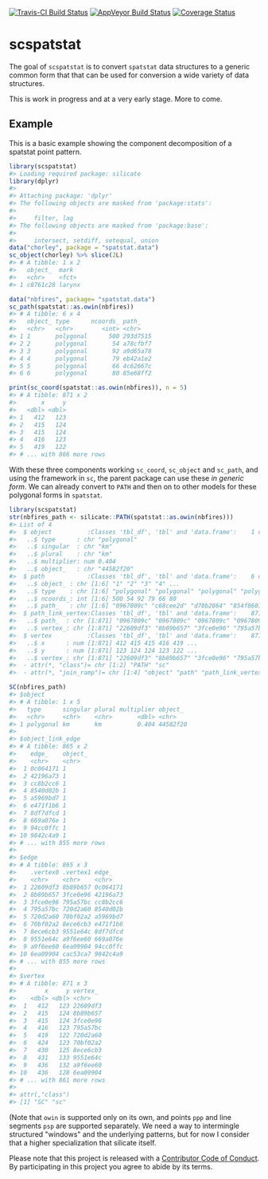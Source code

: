 
<!-- README.md is generated from README.Rmd. Please edit that file -->
[![Travis-CI Build Status](https://travis-ci.org/hypertidy/scspatstat.svg?branch=master)](https://travis-ci.org/hypertidy/scspatstat) [![AppVeyor Build Status](https://ci.appveyor.com/api/projects/status/github/hypertidy/scspatstat?branch=master&svg=true)](https://ci.appveyor.com/project/hypertidy/scspatstat) [![Coverage Status](https://img.shields.io/codecov/c/github/hypertidy/scspatstat/master.svg)](https://codecov.io/github/hypertidy/scspatstat?branch=master)

scspatstat
==========

The goal of `scspatstat` is to convert `spatstat` data structures to a generic common form that that can be used for conversion a wide variety of data structures.

This is work in progress and at a very early stage. More to come.

Example
-------

This is a basic example showing the component decomposition of a spatstat point pattern.

``` r
library(scspatstat)
#> Loading required package: silicate
library(dplyr)
#> 
#> Attaching package: 'dplyr'
#> The following objects are masked from 'package:stats':
#> 
#>     filter, lag
#> The following objects are masked from 'package:base':
#> 
#>     intersect, setdiff, setequal, union
data("chorley", package = "spatstat.data")
sc_object(chorley) %>% slice(2L)
#> # A tibble: 1 x 2
#>   object_  mark  
#>   <chr>    <fct> 
#> 1 c8761c28 larynx

data("nbfires", package= "spatstat.data")
sc_path(spatstat::as.owin(nbfires))
#> # A tibble: 6 x 4
#>   object_ type      ncoords_ path_   
#>   <chr>   <chr>        <int> <chr>   
#> 1 1       polygonal      500 293d7515
#> 2 2       polygonal       54 a78cfbf7
#> 3 3       polygonal       92 a9d65a78
#> 4 4       polygonal       79 eb42a1e2
#> 5 5       polygonal       66 4c62667c
#> 6 6       polygonal       80 85e68ff2

print(sc_coord(spatstat::as.owin(nbfires)), n = 5)
#> # A tibble: 871 x 2
#>       x     y
#>   <dbl> <dbl>
#> 1   412   123
#> 2   415   124
#> 3   415   124
#> 4   416   123
#> 5   419   122
#> # ... with 866 more rows
```

With these three components working `sc_coord`, `sc_object` and `sc_path`, and using the framework in `sc`, the parent package can use these *in generic form*. We can already convert to `PATH` and then on to other models for these polygonal forms in `spatstat`.

``` r
library(scspatstat)
str(nbfires_path <- silicate::PATH(spatstat::as.owin(nbfires)))
#> List of 4
#>  $ object          :Classes 'tbl_df', 'tbl' and 'data.frame':    1 obs. of  5 variables:
#>   ..$ type      : chr "polygonal"
#>   ..$ singular  : chr "km"
#>   ..$ plural    : chr "km"
#>   ..$ multiplier: num 0.404
#>   ..$ object_   : chr "44582f20"
#>  $ path            :Classes 'tbl_df', 'tbl' and 'data.frame':    6 obs. of  4 variables:
#>   ..$ object_ : chr [1:6] "1" "2" "3" "4" ...
#>   ..$ type    : chr [1:6] "polygonal" "polygonal" "polygonal" "polygonal" ...
#>   ..$ ncoords_: int [1:6] 500 54 92 79 66 80
#>   ..$ path_   : chr [1:6] "0967809c" "c68cee2d" "d78b2864" "854f8601" ...
#>  $ path_link_vertex:Classes 'tbl_df', 'tbl' and 'data.frame':    871 obs. of  2 variables:
#>   ..$ path_  : chr [1:871] "0967809c" "0967809c" "0967809c" "0967809c" ...
#>   ..$ vertex_: chr [1:871] "22609df3" "8b89b657" "3fce0e96" "795a57bc" ...
#>  $ vertex          :Classes 'tbl_df', 'tbl' and 'data.frame':    871 obs. of  3 variables:
#>   ..$ x      : num [1:871] 412 415 415 416 419 ...
#>   ..$ y      : num [1:871] 123 124 124 123 122 ...
#>   ..$ vertex_: chr [1:871] "22609df3" "8b89b657" "3fce0e96" "795a57bc" ...
#>  - attr(*, "class")= chr [1:2] "PATH" "sc"
#>  - attr(*, "join_ramp")= chr [1:4] "object" "path" "path_link_vertex" "vertex"

SC(nbfires_path)
#> $object
#> # A tibble: 1 x 5
#>   type      singular plural multiplier object_ 
#>   <chr>     <chr>    <chr>       <dbl> <chr>   
#> 1 polygonal km       km          0.404 44582f20
#> 
#> $object_link_edge
#> # A tibble: 865 x 2
#>    edge_    object_
#>    <chr>    <chr>  
#>  1 0c064171 1      
#>  2 42196a73 1      
#>  3 cc8b2cc6 1      
#>  4 8540d02b 1      
#>  5 a5969bd7 1      
#>  6 e471f1b6 1      
#>  7 8df7dfcd 1      
#>  8 669a076e 1      
#>  9 94cc0ffc 1      
#> 10 9842c4a9 1      
#> # ... with 855 more rows
#> 
#> $edge
#> # A tibble: 865 x 3
#>    .vertex0 .vertex1 edge_   
#>    <chr>    <chr>    <chr>   
#>  1 22609df3 8b89b657 0c064171
#>  2 8b89b657 3fce0e96 42196a73
#>  3 3fce0e96 795a57bc cc8b2cc6
#>  4 795a57bc 720d2a60 8540d02b
#>  5 720d2a60 70bf02a2 a5969bd7
#>  6 70bf02a2 8ece6cb3 e471f1b6
#>  7 8ece6cb3 9551e64c 8df7dfcd
#>  8 9551e64c a9f6ee60 669a076e
#>  9 a9f6ee60 6ea09904 94cc0ffc
#> 10 6ea09904 cac53ca7 9842c4a9
#> # ... with 855 more rows
#> 
#> $vertex
#> # A tibble: 871 x 3
#>        x     y vertex_ 
#>    <dbl> <dbl> <chr>   
#>  1   412   123 22609df3
#>  2   415   124 8b89b657
#>  3   415   124 3fce0e96
#>  4   416   123 795a57bc
#>  5   419   122 720d2a60
#>  6   424   123 70bf02a2
#>  7   430   125 8ece6cb3
#>  8   431   133 9551e64c
#>  9   436   132 a9f6ee60
#> 10   436   128 6ea09904
#> # ... with 861 more rows
#> 
#> attr(,"class")
#> [1] "SC" "sc"
```

(Note that `owin` is supported only on its own, and points `ppp` and line segments `psp` are supported separately. We need a way to intermingle structured "windows" and the underlying patterns, but for now I consider that a higher specialization that silicate itself.

Please note that this project is released with a [Contributor Code of Conduct](CONDUCT.md). By participating in this project you agree to abide by its terms.
